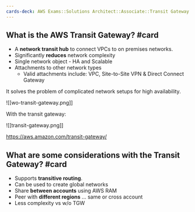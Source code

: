 ```yaml
---
cards-deck: AWS Exams::Solutions Architect::Associate::Transit Gateway
---
```

## What is the AWS Transit Gateway? #card

- A **network transit hub** to connect VPCs to on premises networks.
- Significantly **reduces** network complexity
- Single network object - HA and Scalable
- Attachments to other network types
	- Valid attachments include: VPC, Site-to-Site VPN & Direct Connect Gateway

It solves the problem of complicated network setups for high availability.

![[wo-transit-gateway.png]]

With the transit gateway:

![[transit-gateway.png]]

https://aws.amazon.com/transit-gateway/

## What are some considerations with the Transit Gateway? #card 

- Supports **transitive routing**.
- Can be used to create global networks
- Share **between accounts** using AWS RAM
- Peer with **different regions** ... same or cross account
- Less complexity vs w/o TGW
